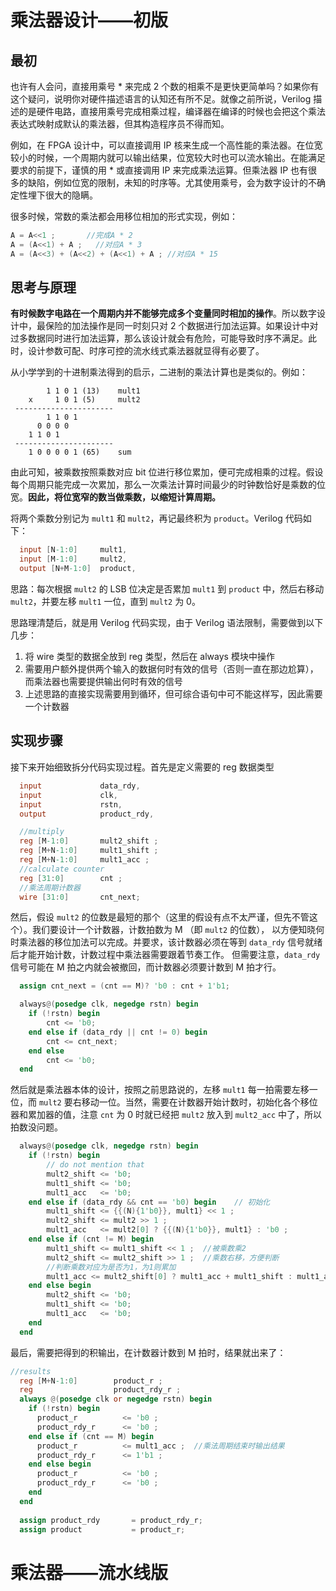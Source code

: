 # 乘法器设计——初版

## 最初

也许有人会问，直接用乘号 * 来完成 2 个数的相乘不是更快更简单吗？如果你有这个疑问，说明你对硬件描述语言的认知还有所不足。就像之前所说，Verilog 描述的是硬件电路，直接用乘号完成相乘过程，编译器在编译的时候也会把这个乘法表达式映射成默认的乘法器，但其构造程序员不得而知。

例如，在 FPGA 设计中，可以直接调用 IP 核来生成一个高性能的乘法器。在位宽较小的时候，一个周期内就可以输出结果，位宽较大时也可以流水输出。在能满足要求的前提下，谨慎的用 * 或直接调用 IP 来完成乘法运算。但乘法器 IP 也有很多的缺陷，例如位宽的限制，未知的时序等。尤其使用乘号，会为数字设计的不确定性埋下很大的隐瞒。

很多时候，常数的乘法都会用移位相加的形式实现，例如：

```verilog
A = A<<1 ;       //完成A * 2
A = (A<<1) + A ;   //对应A * 3
A = (A<<3) + (A<<2) + (A<<1) + A ; //对应A * 15
```

## 思考与原理

**有时候数字电路在一个周期内并不能够完成多个变量同时相加的操作**。所以数字设计中，最保险的加法操作是同一时刻只对 2 个数据进行加法运算。如果设计中对过多数据同时进行加法运算，那么该设计就会有危险，可能导致时序不满足。此时，设计参数可配、时序可控的流水线式乘法器就显得有必要了。

从小学学到的十进制乘法得到的启示，二进制的乘法计算也是类似的。例如：

```
        1 1 0 1 (13)    mult1
    x     1 0 1 (5)     mult2
 ----------------------
        1 1 0 1
      0 0 0 0
    1 1 0 1
 ----------------------
    1 0 0 0 0 1 (65)    sum
```


由此可知，被乘数按照乘数对应 bit 位进行移位累加，便可完成相乘的过程。假设每个周期只能完成一次累加，那么一次乘法计算时间最少的时钟数恰好是乘数的位宽。**因此，将位宽窄的数当做乘数，以缩短计算周期。**

将两个乘数分别记为 `mult1` 和 `mult2`，再记最终积为 `product`。Verilog 代码如下：

```verilog
  input [N-1:0]     mult1,
  input [M-1:0]     mult2,
  output [N+M-1:0]  product,
```

思路：每次根据 `mult2` 的 LSB 位决定是否累加 `mult1` 到 `product` 中，然后右移动 `mult2`，并要左移 `mult1` 一位，直到 `mult2` 为 0。

思路理清楚后，就是用 Verilog 代码实现，由于 Verilog 语法限制，需要做到以下几步：
1. 将 wire 类型的数据全放到 reg 类型，然后在 always 模块中操作
2. 需要用户额外提供两个输入的数据何时有效的信号（否则一直在那边尬算），而乘法器也需要提供输出何时有效的信号
3. 上述思路的直接实现需要用到循环，但可综合语句中可不能这样写，因此需要一个计数器

## 实现步骤

接下来开始细致拆分代码实现过程。首先是定义需要的 reg 数据类型

```verilog
  input             data_rdy,
  input             clk,
  input             rstn,
  output            product_rdy,

  //multiply
  reg [M-1:0]       mult2_shift ;
  reg [M+N-1:0]     mult1_shift ;
  reg [M+N-1:0]     mult1_acc ;
  //calculate counter
  reg [31:0]        cnt ;
  //乘法周期计数器
  wire [31:0]       cnt_next;
```

然后，假设 `mult2` 的位数是最短的那个（这里的假设有点不太严谨，但先不管这个）。我们要设计一个计数器，计数拍数为 M （即 `mult2` 的位数），
以方便知晓何时乘法器的移位加法可以完成。并要求，该计数器必须在等到 `data_rdy` 信号就绪后才能开始计数，计数过程中乘法器需要跟着节奏工作。
但需要注意，`data_rdy` 信号可能在 M 拍之内就会被撤回，而计数器必须要计数到 M 拍才行。

```verilog
  assign cnt_next = (cnt == M)? 'b0 : cnt + 1'b1;

  always@(posedge clk, negedge rstn) begin
    if (!rstn) begin
        cnt <= 'b0;
    end else if (data_rdy || cnt != 0) begin
        cnt <= cnt_next;
    end else
        cnt <= 'b0;
  end
```

然后就是乘法器本体的设计，按照之前思路说的，左移 `mult1` 每一拍需要左移一位，而 `mult2` 要右移动一位。当然，需要在计数器开始计数时，初始化各个移位器和累加器的值，注意 `cnt` 为 0 时就已经把 `mult2` 放入到 `mult2_acc` 中了，所以拍数没问题。

```verilog
  always@(posedge clk, negedge rstn) begin
    if (!rstn) begin
        // do not mention that
        mult2_shift <= 'b0;
        mult1_shift <= 'b0;
        mult1_acc   <= 'b0;
    end else if (data_rdy && cnt == 'b0) begin    // 初始化
        mult1_shift <= {{(N){1'b0}}, mult1} << 1 ;
        mult2_shift <= mult2 >> 1 ;
        mult1_acc   <= mult2[0] ? {{(N){1'b0}}, mult1} : 'b0 ;
    end else if (cnt != M) begin
        mult1_shift <= mult1_shift << 1 ;  //被乘数乘2
        mult2_shift <= mult2_shift >> 1 ;  //乘数右移，方便判断
        //判断乘数对应为是否为1，为1则累加
        mult1_acc <= mult2_shift[0] ? mult1_acc + mult1_shift : mult1_acc ;
    end else begin
        mult2_shift <= 'b0;
        mult1_shift <= 'b0;
        mult1_acc   <= 'b0;
    end
  end

```

最后，需要把得到的积输出，在计数器计数到 M 拍时，结果就出来了：

```verilog
//results
  reg [M+N-1:0]        product_r ;
  reg                  product_rdy_r ;
  always @(posedge clk or negedge rstn) begin
    if (!rstn) begin
      product_r          <= 'b0 ;
      product_rdy_r      <= 'b0 ;
    end else if (cnt == M) begin
      product_r          <= mult1_acc ;  //乘法周期结束时输出结果
      product_rdy_r      <= 1'b1 ;
    end else begin
      product_r          <= 'b0 ;
      product_rdy_r      <= 'b0 ;
    end
  end
  
  assign product_rdy       = product_rdy_r;
  assign product           = product_r;
```


# 乘法器——流水线版

